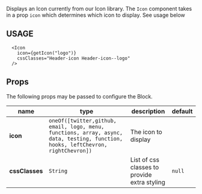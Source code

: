 Displays an Icon currently from our Icon library.
The `Icon` component takes in a prop `icon` which determines which icon to display.
See usage below

## USAGE

```
  <Icon
    icon={getIcon("logo")}
    cssClasses="Header-icon Header-icon--logo"
  />
```

## Props

The following props may be passed to configure the Block.

| name           | type                                                                                                                             | description                                  | default |
| -------------- | -------------------------------------------------------------------------------------------------------------------------------- | -------------------------------------------- | ------- |
| **icon**       | `oneOf([twitter,github, email, logo, menu, functions, array, async, data, testing, function, hooks, leftChevron, rightChevron])` | The icon to display                          |         |
| **cssClasses** | `String`                                                                                                                         | List of css classes to provide extra styling | `null`  |
